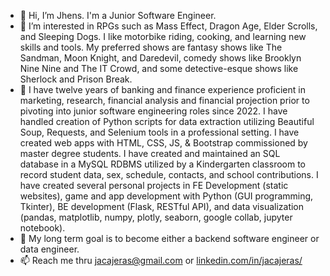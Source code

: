 - 👋 Hi, I’m Jhens. I'm a Junior Software Engineer.
- 👀 I’m interested in RPGs such as Mass Effect, Dragon Age, Elder Scrolls, and Sleeping Dogs. I like motorbike riding, cooking, and learning new skills and tools. My preferred shows are fantasy shows like The Sandman, Moon Knight, and Daredevil, comedy shows like Brooklyn Nine Nine and The IT Crowd, and some detective-esque shows like Sherlock and Prison Break.
- 🌱 I have twelve years of banking and finance experience proficient in marketing, research, financial analysis and financial projection prior to pivoting into junior software engineering roles since 2022. I have handled creation of Python scripts for data extraction utilizing Beautiful Soup, Requests, and Selenium tools in a professional setting. I have created web apps with HTML, CSS, JS, & Bootstrap commissioned by master degree students. I have created and maintained an SQL database in a MySQL RDBMS utilized by a Kindergarten classroom to record student data, sex, schedule, contacts, and school contributions. I have created several personal projects in FE Development (static websites), game and app development with Python (GUI programming, Tkinter),  BE development (Flask, RESTful API), and data visualization (pandas, matplotlib, numpy, plotly, seaborn, google collab, jupyter notebook). 
- 💞️ My long term goal is to become either a backend software engineer or data engineer.
- 📫 Reach me thru jacajeras@gmail.com or [linkedin.com/in/jacajeras/](https://www.linkedin.com/in/jacajeras/)

<!---
Jhenda2022/Jhenda2022 is a ✨ special ✨ repository because its `README.md` (this file) appears on your GitHub profile.
You can click the Preview link to take a look at your changes.
--->
